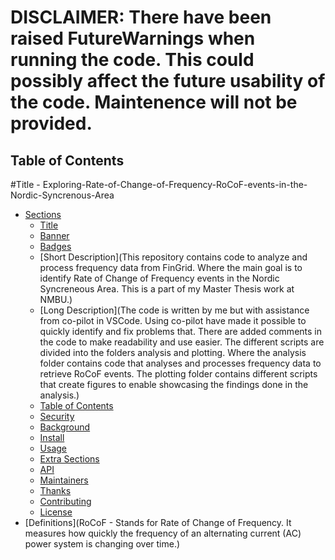 # DISCLAIMER: There have been raised FutureWarnings when running the code. This could possibly affect the future usability of the code. Maintenence will not be provided.
## Table of Contents
#Title - Exploring-Rate-of-Change-of-Frequency-RoCoF-events-in-the-Nordic-Syncrenous-Area


- [Sections](#sections)
  - [Title](#Title)
  - [Banner](#banner)
  - [Badges](#badges)
  - [Short Description](This repository contains code to analyze and process frequency data from FinGrid. Where the main goal is to identify Rate of Change of Frequency events in the Nordic Syncreneous Area. This is a part of my Master Thesis work at NMBU.)
  - [Long Description](The code is written by me but with assistance from co-pilot in VSCode. Using co-pilot have made it possible to quickly identify and fix problems that. There are added comments in the code to make readability and use easier. The different scripts are divided into the folders analysis and plotting. Where the analysis folder contains code that analyses and processes frequency data to retrieve RoCoF events. The plotting folder contains different scripts that create figures to enable showcasing the findings done in the analysis.)
  - [Table of Contents](#table-of-contents-1)
  - [Security](#security)
  - [Background](#background)
  - [Install](#install)
  - [Usage](#usage)
  - [Extra Sections](#extra-sections)
  - [API](#api)
  - [Maintainers](#maintainers)
  - [Thanks](#thanks)
  - [Contributing](#contributing)
  - [License](#license)
- [Definitions](RoCoF - Stands for Rate of Change of Frequency. It measures how quickly the frequency of an alternating current (AC) power system is changing over time.)
